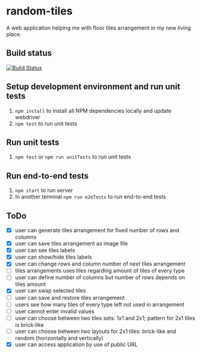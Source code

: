random-tiles
============

A web application helping me with floor tiles arrangement in my new living place.

Build status
------------

[![Build Status](https://travis-ci.org/nkoder/random-tiles.svg?branch=master)](https://travis-ci.org/nkoder/random-tiles)

Setup development environment and run unit tests
-------------------------------------------

1. `npm install` to install all NPM dependencies locally and update webdriver
2. `npm test` to run unit tests

Run unit tests
--------------------

1. `npm test` or `npm run unitTests` to run unit tests

Run end-to-end tests
--------------------

1. `npm start` to run server
2. In another terminal `npm run e2eTests` to run end-to-end tests

ToDo
----

- [x] user can generate tiles arrangement for fixed number of rows and columns
- [x] user can save tiles arrangement as image file
- [x] user can see tiles labels
- [x] user can show/hide tiles labels
- [x] user can change rows and column number of next tiles arrangement
- [ ] tiles arrangements uses tiles regarding amount of tiles of every type
- [ ] user can define number of columns but number of rows depends on tiles amount
- [x] user can swap selected tiles
- [ ] user can save and restore tiles arrangement
- [ ] users see how many tiles of every type left not used in arrangement
- [ ] user cannot enter invalid values
- [ ] user can choose between two tiles sets: 1x1 and 2x1; pattern for 2x1 tiles is brick-like
- [ ] user can choose between two layouts for 2x1 tiles: brick-like and random (horizontally and vertically)
- [x] user can access application by use of public URL
